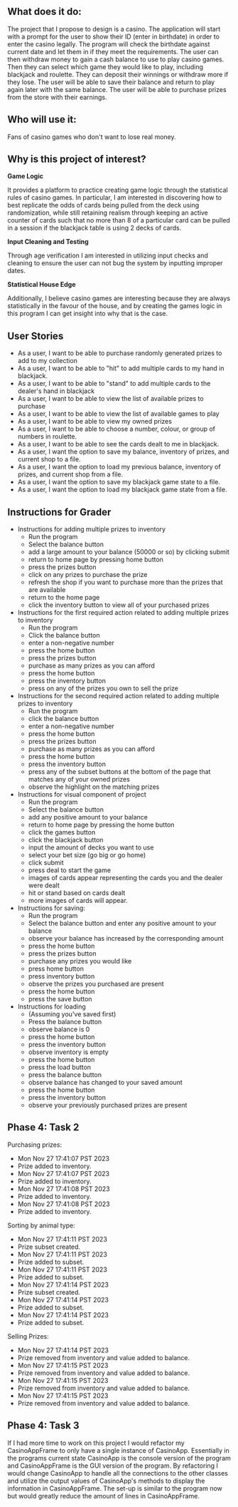 ## What does it do:
The project that I propose to design is a casino. The application will start with 
a prompt for the user to show their ID (enter in birthdate) in order to enter the casino legally. The 
program will check the birthdate against current date and let them in if they meet the requirements. The user
can then withdraw money to gain a cash balance to use to play casino games. Then they can select which 
game they would like to play, including blackjack and roulette. They can deposit their winnings
or withdraw more if they lose. The user will be able to save their balance and return to play again later with the
same balance. The user will be able to purchase prizes from the store with their
earnings.

## Who will use it:
Fans of casino games who don't want to lose real money.

## Why is this project of interest?

**Game Logic**

It provides a platform to practice creating game logic through the statistical rules of casino games. 
In particular, I am interested in discovering how to best replicate the 
odds of cards being pulled from the deck using randomization, while still 
retaining realism through keeping an active counter of cards such that no more than 8 of a
particular card can be pulled in a session if the blackjack table is using 2 decks of cards.

**Input Cleaning and Testing**

Through age verification I am interested in utilizing input checks and cleaning to ensure
the user can not bug the system by inputting improper dates. 

**Statistical House Edge**

Additionally, I believe casino games are interesting because they are always statistically 
in the favour of the house, and by creating the games logic in this program I can get insight 
into why that is the case. 

## User Stories

- As a user, I want to be able to purchase randomly generated prizes to add to my collection
- As a user, I want to be able to "hit" to add multiple cards to my hand in blackjack.
- As a user, I want to be able to "stand" to add multiple cards to the dealer's hand in blackjack
- As a user, I want to be able to view the list of available prizes to purchase
- As a user, I want to be able to view the list of available games to play
- As a user, I want to be able to view my owned prizes
- As a user, I want to be able to choose a number, colour, or group of numbers in roulette.
- As a user, I want to be able to see the cards dealt to me in blackjack.
- As a user, I want the option to save my balance, inventory of prizes, and current shop to a file.
- As a user, I want the option to load my previous balance, inventory of prizes, and current shop from a file.
- As a user, I want the option to save my blackjack game state to a file.
- As a user, I want the option to load my blackjack game state from a file.

## Instructions for Grader

- Instructions for adding multiple prizes to inventory
  - Run the program
  - Select the balance button
  - add a large amount to your balance (50000 or so) by clicking submit
  - return to home page by pressing home button
  - press the prizes button
  - click on any prizes to purchase the prize
  - refresh the shop if you want to purchase more than the prizes that are available
  - return to the home page
  - click the inventory button to view all of your purchased prizes
- Instructions for the first required action related to adding multiple prizes to inventory
  - Run the program
  - Click the balance button
  - enter a non-negative number
  - press the home button
  - press the prizes button
  - purchase as many prizes as you can afford
  - press the home button
  - press the inventory button
  - press on any of the prizes you own to sell the prize
- Instructions for the second required action related to adding multiple prizes to inventory
  - Run the program
  - click the balance button
  - enter a non-negative number
  - press the home button
  - press the prizes button
  - purchase as many prizes as you can afford
  - press the home button
  - press the inventory button
  - press any of the subset buttons at the bottom of the page that matches any of your owned prizes
  - observe the highlight on the matching prizes
- Instructions for visual component of project
  - Run the program
  - Select the balance button
  - add any positive amount to your balance 
  - return to home page by pressing the home button
  - click the games button
  - click the blackjack button
  - input the amount of decks you want to use 
  - select your bet size (go big or go home)
  - click submit
  - press deal to start the game
  - images of cards appear representing the cards you and the dealer were dealt
  - hit or stand based on cards dealt
  - more images of cards will appear.
- Instructions for saving:
  - Run the program
  - Select the balance button and enter any positive amount to your balance
  - observe your balance has increased by the corresponding amount
  - press the home button
  - press the prizes button
  - purchase any prizes you would like
  - press home button
  - press inventory button
  - observe the prizes you purchased are present
  - press the home button
  - press the save button
- Instructions for loading
  - (Assuming you've saved first)
  - Press the balance button
  - observe balance is 0
  - press the home button
  - press the inventory button
  - observe inventory is empty
  - press the home button
  - press the load button
  - press the balance button
  - observe balance has changed to your saved amount
  - press the home button
  - press the inventory button
  - observe your previously purchased prizes are present

## Phase 4: Task 2
Purchasing prizes:
- Mon Nov 27 17:41:07 PST 2023
- Prize added to inventory.
- Mon Nov 27 17:41:07 PST 2023
- Prize added to inventory.
- Mon Nov 27 17:41:08 PST 2023
- Prize added to inventory.
- Mon Nov 27 17:41:08 PST 2023
- Prize added to inventory.

Sorting by animal type:
- Mon Nov 27 17:41:11 PST 2023
- Prize subset created.
- Mon Nov 27 17:41:11 PST 2023
- Prize added to subset.
- Mon Nov 27 17:41:11 PST 2023
- Prize added to subset.
- Mon Nov 27 17:41:14 PST 2023
- Prize subset created.
- Mon Nov 27 17:41:14 PST 2023
- Prize added to subset.
- Mon Nov 27 17:41:14 PST 2023
- Prize added to subset.

Selling Prizes:
- Mon Nov 27 17:41:14 PST 2023
- Prize removed from inventory and value added to balance.
- Mon Nov 27 17:41:15 PST 2023
- Prize removed from inventory and value added to balance.
- Mon Nov 27 17:41:15 PST 2023
- Prize removed from inventory and value added to balance.
- Mon Nov 27 17:41:15 PST 2023
- Prize removed from inventory and value added to balance.

## Phase 4: Task 3

If I had more time to work on this project I would refactor my CasinoAppFrame 
to only have a single instance of CasinoApp. Essentially in the programs current state
CasinoApp is the console version of the program and CasinoAppFrame is the GUI version
of the program. By refactoring I would change CasinoApp to handle all the connections to
the other classes and utilize the output values of CasinoApp's methods to display the information in
CasinoAppFrame. The set-up is similar to the program now but would greatly reduce the amount of lines
in CasinoAppFrame. 


